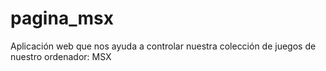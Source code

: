 # pagina_msx
Aplicación web que nos ayuda a controlar nuestra colección de juegos de nuestro ordenador: MSX

